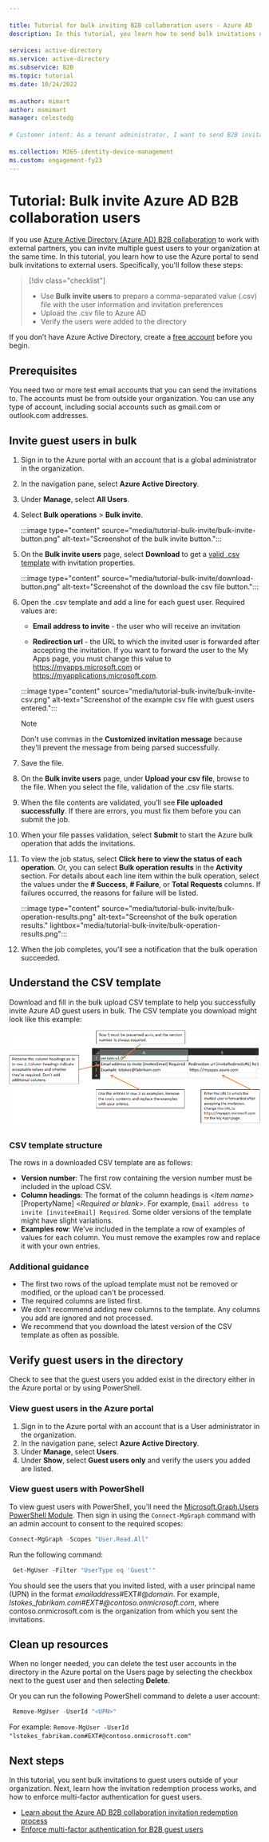 ```yaml
---

title: Tutorial for bulk inviting B2B collaboration users - Azure AD
description: In this tutorial, you learn how to send bulk invitations using a CSV file to external Azure AD B2B collaboration users. 

services: active-directory
ms.service: active-directory
ms.subservice: B2B
ms.topic: tutorial
ms.date: 10/24/2022

ms.author: mimart
author: msmimart
manager: celestedg

# Customer intent: As a tenant administrator, I want to send B2B invitations to multiple external users at the same time so that I can avoid having to send individual invitations to each user.

ms.collection: M365-identity-device-management
ms.custom: engagement-fy23
---
```


# Tutorial: Bulk invite Azure AD B2B collaboration users

If you use [Azure Active Directory (Azure AD) B2B collaboration](what-is-b2b.md) to work with external partners, you can invite multiple guest users to your organization at the same time. In this tutorial, you learn how to use the Azure portal to send bulk invitations to external users. Specifically, you'll follow these steps:

> [!div class="checklist"]
>
> * Use **Bulk invite users** to prepare a comma-separated value (.csv) file with the user information and invitation preferences
> * Upload the .csv file to Azure AD
> * Verify the users were added to the directory

If you don’t have Azure Active Directory, create a [free account](https://azure.microsoft.com/free/?WT.mc_id=A261C142F) before you begin.


## Prerequisites

You need two or more test email accounts that you can send the invitations to. The accounts must be from outside your organization. You can use any type of account, including social accounts such as gmail.com or outlook.com addresses.


## Invite guest users in bulk

1. Sign in to the Azure portal with an account that is a global administrator in the organization.
2. In the navigation pane, select **Azure Active Directory**.
3. Under **Manage**, select **All Users**.
4. Select **Bulk operations** > **Bulk invite**.

    :::image type="content" source="media/tutorial-bulk-invite/bulk-invite-button.png" alt-text="Screenshot of the bulk invite button.":::


4. On the **Bulk invite users** page, select **Download** to get a [valid .csv template](tutorial-bulk-invite.md#understand-the-csv-template) with invitation properties.

    :::image type="content" source="media/tutorial-bulk-invite/download-button.png" alt-text="Screenshot of the download the csv file button.":::

1. Open the .csv template and add a line for each guest user. Required values are:

   * **Email address to invite** - the user who will receive an invitation

   * **Redirection url** - the URL to which the invited user is forwarded after accepting the invitation. If you want to forward the user to the My Apps page, you must change this value to https://myapps.microsoft.com or https://myapplications.microsoft.com.

    :::image type="content" source="media/tutorial-bulk-invite/bulk-invite-csv.png" alt-text="Screenshot of the example csv file with guest users entered.":::

   > [!NOTE]
   > Don't use commas in the **Customized invitation message** because they'll prevent the message from being parsed successfully.

6. Save the file.
7. On the **Bulk invite users** page, under **Upload your csv file**, browse to the file. When you select the file, validation of the .csv file starts. 
8. When the file contents are validated, you’ll see **File uploaded successfully**. If there are errors, you must fix them before you can submit the job.
9. When your file passes validation, select **Submit** to start the Azure bulk operation that adds the invitations. 
10. To view the job status, select **Click here to view the status of each operation**. Or, you can select **Bulk operation results** in the **Activity** section. For details about each line item within the bulk operation, select the values under the **# Success**, **# Failure**, or **Total Requests** columns. If failures occurred, the reasons for failure will be listed.

    :::image type="content" source="media/tutorial-bulk-invite/bulk-operation-results.png" alt-text="Screenshot of the bulk operation results." lightbox="media/tutorial-bulk-invite/bulk-operation-results.png":::


11. When the job completes, you'll see a notification that the bulk operation succeeded.


## Understand the CSV template

Download and fill in the bulk upload CSV template to help you successfully invite Azure AD guest users in bulk. The CSV template you download might look like this example:

![Spreadsheet for upload and call-outs explaining the purpose and values for each row and column](media/tutorial-bulk-invite/understand-template.png)

### CSV template structure

The rows in a downloaded CSV template are as follows:

- **Version number**: The first row containing the version number must be included in the upload CSV.
- **Column headings**: The format of the column headings is &lt;*Item name*&gt; [PropertyName] &lt;*Required or blank*&gt;. For example, `Email address to invite [inviteeEmail] Required`. Some older versions of the template might have slight variations.
- **Examples row**: We've included in the template a row of examples of values for each column. You must remove the examples row and replace it with your own entries.

### Additional guidance

- The first two rows of the upload template must not be removed or modified, or the upload can't be processed.
- The required columns are listed first.
- We don't recommend adding new columns to the template. Any columns you add are ignored and not processed.
- We recommend that you download the latest version of the CSV template as often as possible.


## Verify guest users in the directory

Check to see that the guest users you added exist in the directory either in the Azure portal or by using PowerShell.

### View guest users in the Azure portal

1. Sign in to the Azure portal with an account that is a User administrator in the organization.
2. In the navigation pane, select **Azure Active Directory**.
3. Under **Manage**, select **Users**.
4. Under **Show**, select **Guest users only** and verify the users you added are listed.

### View guest users with PowerShell

To view guest users with PowerShell, you'll need the [Microsoft.Graph.Users PowerShell Module](/powershell/module/microsoft.graph.users/?view=graph-powershell-beta&preserve-view=true). Then sign in using the `Connect-MgGraph` command with an admin account to consent to the required scopes:
```powershell
Connect-MgGraph -Scopes "User.Read.All"
```

Run the following command:

```powershell
 Get-MgUser -Filter "UserType eq 'Guest'"
```

You should see the users that you invited listed, with a user principal name (UPN) in the format *emailaddress*#EXT#\@*domain*. For example, *lstokes_fabrikam.com#EXT#\@contoso.onmicrosoft.com*, where contoso.onmicrosoft.com is the organization from which you sent the invitations.

## Clean up resources

When no longer needed, you can delete the test user accounts in the directory in the Azure portal on the Users page by selecting the checkbox next to the guest user and then selecting **Delete**.

Or you can run the following PowerShell command to delete a user account:

```powershell
 Remove-MgUser -UserId "<UPN>"
```

For example: `Remove-MgUser -UserId "lstokes_fabrikam.com#EXT#@contoso.onmicrosoft.com"`

## Next steps

In this tutorial, you sent bulk invitations to guest users outside of your organization. Next, learn how the invitation redemption process works, and how to enforce multi-factor authentication for guest users.


- [Learn about the Azure AD B2B collaboration invitation redemption process](redemption-experience.md)
- [Enforce multi-factor authentication for B2B guest users](b2b-tutorial-require-mfa.md)
